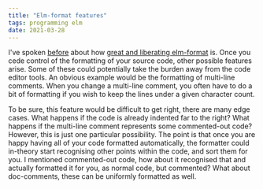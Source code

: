 ```yaml
---
title: "Elm-format features"
tags: programming elm
date: 2021-03-28
---
```


I've spoken [before](/posts/2021-01-27-frugal-syntax-formatter) about how [great and liberating elm-format](/posts/2021-03-25-elm-format-multiline-boolean-formulas) is. Once you cede control of the formatting of your source code, other possible features arise. Some of these could potentially take the burden away from the code editor tools. An obvious example would be the formatting of multi-line comments. When you change a multi-line comment, you often have to do a bit of formatting if you wish to keep the lines under a given character count.

To be sure, this feature would be difficult to get right, there are many edge cases. What happens if the code is already indented far to the right? What happens if the multi-line comment represents some commented-out code? However, this is just one particular possibility. The point is that once you are happy having all of your code formatted automatically, the formatter could in-theory start recognising other points within the code, and sort them for you. I mentioned commented-out code, how about it recognised that and actually formatted it for you, as normal code, but commented? What about doc-comments, these can be uniformly formatted as well. 
